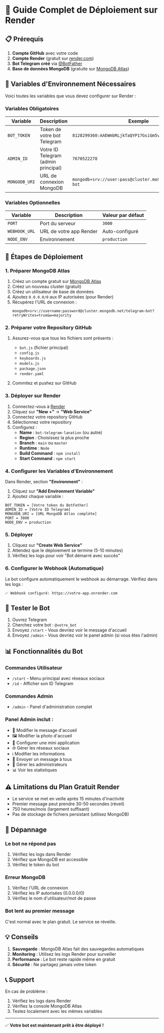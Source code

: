 # 🚀 Guide Complet de Déploiement sur Render

## 📋 Prérequis

1. **Compte GitHub** avec votre code
2. **Compte Render** (gratuit sur [render.com](https://render.com))
3. **Bot Telegram créé** via [@BotFather](https://t.me/botfather)
4. **Base de données MongoDB** (gratuite sur [MongoDB Atlas](https://www.mongodb.com/cloud/atlas))

## 🔑 Variables d'Environnement Nécessaires

Voici toutes les variables que vous devez configurer sur Render :

### Variables Obligatoires

| Variable | Description | Exemple |
|----------|-------------|---------|
| `BOT_TOKEN` | Token de votre bot Telegram | `8128299360:AAEWmbRLjkTaQYP17GsiGm5vhQv8AcJLKIY` |
| `ADMIN_ID` | Votre ID Telegram (admin principal) | `7670522278` |
| `MONGODB_URI` | URL de connexion MongoDB | `mongodb+srv://user:pass@cluster.mongodb.net/telegram-bot` |

### Variables Optionnelles

| Variable | Description | Valeur par défaut |
|----------|-------------|-------------------|
| `PORT` | Port du serveur | `3000` |
| `WEBHOOK_URL` | URL de votre app Render | Auto-configuré |
| `NODE_ENV` | Environnement | `production` |

## 📝 Étapes de Déploiement

### 1. Préparer MongoDB Atlas

1. Créez un compte gratuit sur [MongoDB Atlas](https://www.mongodb.com/cloud/atlas)
2. Créez un nouveau cluster (gratuit)
3. Créez un utilisateur de base de données
4. Ajoutez `0.0.0.0/0` aux IP autorisées (pour Render)
5. Récupérez l'URL de connexion :
   ```
   mongodb+srv://username:password@cluster.mongodb.net/telegram-bot?retryWrites=true&w=majority
   ```

### 2. Préparer votre Repository GitHub

1. Assurez-vous que tous les fichiers sont présents :
   - `bot.js` (fichier principal)
   - `config.js`
   - `keyboards.js`
   - `models.js`
   - `package.json`
   - `render.yaml`

2. Commitez et pushez sur GitHub

### 3. Déployer sur Render

1. Connectez-vous à [Render](https://render.com)
2. Cliquez sur **"New +"** → **"Web Service"**
3. Connectez votre repository GitHub
4. Sélectionnez votre repository
5. Configurez :
   - **Name** : `bot-telegram-lanation` (ou autre)
   - **Region** : Choisissez la plus proche
   - **Branch** : `main` ou `master`
   - **Runtime** : `Node`
   - **Build Command** : `npm install`
   - **Start Command** : `npm start`

### 4. Configurer les Variables d'Environnement

Dans Render, section **"Environment"** :

1. Cliquez sur **"Add Environment Variable"**
2. Ajoutez chaque variable :

```
BOT_TOKEN = [Votre token du BotFather]
ADMIN_ID = [Votre ID Telegram]
MONGODB_URI = [URL MongoDB Atlas complète]
PORT = 3000
NODE_ENV = production
```

### 5. Déployer

1. Cliquez sur **"Create Web Service"**
2. Attendez que le déploiement se termine (5-10 minutes)
3. Vérifiez les logs pour voir "Bot démarré avec succès"

### 6. Configurer le Webhook (Automatique)

Le bot configure automatiquement le webhook au démarrage. Vérifiez dans les logs :
```
✅ Webhook configuré: https://votre-app.onrender.com
```

## 🧪 Tester le Bot

1. Ouvrez Telegram
2. Cherchez votre bot : `@votre_bot`
3. Envoyez `/start` - Vous devriez voir le message d'accueil
4. Envoyez `/admin` - Vous devriez voir le panel admin (si vous êtes l'admin)

## 📊 Fonctionnalités du Bot

### Commandes Utilisateur
- `/start` - Menu principal avec réseaux sociaux
- `/id` - Afficher son ID Telegram

### Commandes Admin
- `/admin` - Panel d'administration complet

### Panel Admin inclut :
- 📝 Modifier le message d'accueil
- 🖼️ Modifier la photo d'accueil
- 📱 Configurer une mini application
- 🌐 Gérer les réseaux sociaux
- ℹ️ Modifier les informations
- 📢 Envoyer un message à tous
- 👥 Gérer les administrateurs
- 📊 Voir les statistiques

## ⚠️ Limitations du Plan Gratuit Render

- Le service se met en veille après 15 minutes d'inactivité
- Premier message peut prendre 30-50 secondes (réveil)
- 750 heures/mois (largement suffisant)
- Pas de stockage de fichiers persistant (utilisez MongoDB)

## 🔧 Dépannage

### Le bot ne répond pas
1. Vérifiez les logs dans Render
2. Vérifiez que MongoDB est accessible
3. Vérifiez le token du bot

### Erreur MongoDB
1. Vérifiez l'URL de connexion
2. Vérifiez les IP autorisées (0.0.0.0/0)
3. Vérifiez le nom d'utilisateur/mot de passe

### Bot lent au premier message
C'est normal avec le plan gratuit. Le service se réveille.

## 💡 Conseils

1. **Sauvegarde** : MongoDB Atlas fait des sauvegardes automatiques
2. **Monitoring** : Utilisez les logs Render pour surveiller
3. **Performance** : Le bot reste rapide même en gratuit
4. **Sécurité** : Ne partagez jamais votre token

## 📞 Support

En cas de problème :
1. Vérifiez les logs dans Render
2. Vérifiez la console MongoDB Atlas
3. Testez localement avec les mêmes variables

---

✅ **Votre bot est maintenant prêt à être déployé !**